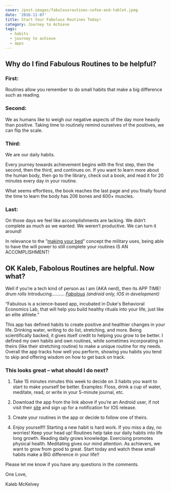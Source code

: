 ```yaml
---
cover: /post-images/fabulousroutines-cofee-and-tablet.jpeg
date: '2016-11-07'
title: Start Your Fabolous Routines Today!
category: Journey to Achieve
tags:
  - habits
  - journey to achieve
  - apps
---
```

## Why do I find Fabulous Routines to be helpful?

### First:

Routines allow you remember to do small habits that make a big difference such as reading.

### Second:

We as humans like to weigh our negative aspects of the day more heavily than positive. Taking time to routinely remind ourselves of the positives, we can flip the scale.

### Third:

We are our daily habits.

Every journey towards achievement begins with the first step, then the second, then the third, and continues on. If you want to learn more about the human body, then go to the library, check out a book, and read it for 20 minutes every day in your routine.

What seems effortless, the book reaches the last page and you finally found the time to learn the body has 206 bones and 600+ muscles.

### Last:

On those days we feel like accomplishments are lacking. We didn’t complete as much as we wanted. We weren’t productive. We can turn it around!

In relevance to the ”[making your bed](https://www.youtube.com/watch?v=pxBQLFLei70)” concept the military uses, being able to have the will power to still complete your routines IS AN ACCOMPLISHMENT!

## OK Kaleb, Fabolous Routines are helpful. Now what?

Well if you’re a tech kind of person as I am (AKA nerd), then its APP TIME! *drum rolls* Introducing.......... _[Fabolous](https://play.google.com/store/apps/details?id=co.thefabulous.app) (android only, IOS in development)_

“Fabulous is a science-based app, incubated in Duke's Behavioral Economics Lab, that will help you build healthy rituals into your life, just like an elite athlete.”

This app has defined habits to create positive and healthier changes in your life. Drinking water, writing to do list, stretching, and more. Being scientifically backed, it gives itself credit to helping you grow to be better.
I defined my own habits and own routines, while sometimes incorporating in theirs (like their stretching routine) to make a unique routine for my needs. Overall the app tracks how well you perform, showing you habits you tend to skip and offering wisdom on how to get back on track.

### This looks great – what should I do next?

1. Take 15 minutes minutes this week to decide on 3 habits you want to start to make yourself be better. Examples: Floss, drink a cup of water, meditate, read, or write in your 5-minute journal, etc.

2. Download the app from the link above if you’re an Android user, if not visit their [site](http://www.thefabulous.co/) and sign up for a notification for IOS release.

3. Create your routines in the app or decide to follow one of theirs.

4. Enjoy yourself!! Starting a new habit is hard work. If you miss a day, no worries! Keep your head up! Routines help take our daily habits into life long growth. Reading daily grows knowledge. Exercising promotes physical health. Meditating gives our mind attention. As achievers, we want to grow from good to great. Start today and watch these small habits make a BIG difference in your life!!

Please let me know if you have any questions in the comments.

One Love,

Kaleb McKelvey
